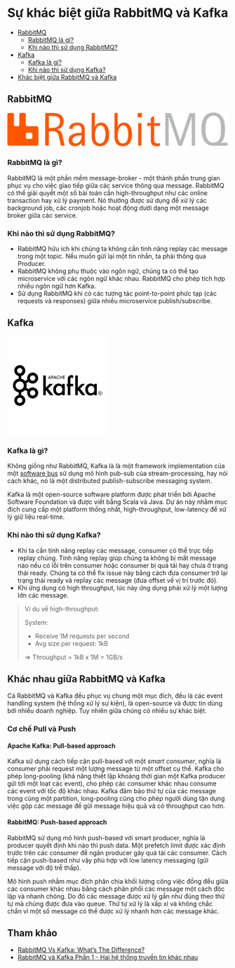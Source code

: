 # Sự khác biệt giữa RabbitMQ và Kafka

- [RabbitMQ](#rabbitmq)
  - [RabbitMQ là gì?](#rabbitmq-là-gì)
  - [Khi nào thì sử dụng RabbitMQ?](#khi-nào-thì-sử-dụng-rabbitmq)
- [Kafka](#kafka)
  - [Kafka là gì?](#kafka-là-gì)
  - [Khi nào thì sử dụng Kafka?](#khi-nào-thì-sử-dụng-kafka)
- [Khác biệt giữa RabbitMQ và Kafka](#khác-nhau-giữa-rabbitmq-và-kafka)

## RabbitMQ
![rabbitmq](rabbitmq.png)
### RabbitMQ là gì?

RabbitMQ là một phần mềm message-broker - một thành phần trung gian phục vụ cho việc giao tiếp giữa các service thông qua message. RabbitMQ có thể giải quyết một số bài toán cần high-throughput như các online transaction hay xử lý payment. Nó thường được sử dụng để xử lý các background job, các cronjob hoặc hoạt động dưới dạng một message broker giữa các service.   

### Khi nào thì sử dụng RabbitMQ?

- RabbitMQ hữu ích khi chúng ta không cần tính năng replay các message trong một topic. Nếu muốn gửi lại một tin nhắn, ta phải thông qua Producer.
- RabbitMQ không phụ thuộc vào ngôn ngữ, chúng ta có thể tạo microservice với các ngôn ngữ khác nhau. RabbitMQ cho phép tích hợp nhiều ngôn ngữ hơn Kafka.
- Sử dụng RabbitMQ khi có các tương tác point-to-point phức tạp (các requests và responses) giữa nhiều microservice publish/subscribe.

## Kafka

![kafka](kafka.png)

### Kafka là gì?

Không giống như RabbitMQ, Kafka là là một framework implementation của một [software bus](https://en.wikipedia.org/wiki/Software_bus) sử dụng mô hình pub-sub của stream-processing, hay nói cách khác, nó là một distributed publish-subscribe messaging system.

Kafka là một open-source software platform được phát triển bởi Apache Software Foundation và được viết bằng Scala và Java. Dự án này nhằm mục đích cung cấp một platform thống nhất, high-throughput, low-latency để xử lý giữ liệu real-time. 

### Khi nào thì sử dụng Kafka?

- Khi ta cần tính năng replay các message, consumer có thể trực tiếp replay chúng. Tính năng replay giúp chúng ta không bị mất message nào nếu có lỗi trên consumer hoặc consumer bị quá tải hay chưa ở trạng thái ready. Chúng ta có thể fix issue này bằng cách đưa consumer trở lại trạng thái ready và replay các message (đưa offset về vị trí trước đó).
- Khi ứng dụng có high throughput, lúc này ứng dụng phải xử lý một lượng lớn các message.

> Ví dụ về high-throughput:
> 
> System:
> - Receive 1M requests per second
> - Avg size per request: 1kB
> 
> => Throughput = 1kB x 1M = 1GB/s

## Khác nhau giữa RabbitMQ và Kafka

Cả RabbitMQ và Kafka đều phục vụ chung một mục đích, đều là các event handling system (hệ thống xử lý sự kiện), là open-source và được tin dùng bởi nhiều doanh nghiệp. Tuy nhiên giữa chúng có nhiều sự khác biệt.

### Cơ chế Pull và Push

#### Apache Kafka: Pull-based approach

Kafka sử dụng cách tiếp cận pull-based với một _smart consumer_, nghĩa là consumer phải request một lượng message từ một offset cụ thể. Kafka cho phép long-pooling (khả năng thiết lập khoảng thời gian một Kafka producer gửi tới một loạt các event), cho phép các consumer khác nhau consume các event với tốc độ khác nhau. Kafka đảm bảo thứ tự của các message trong cùng một partition, long-pooling cũng cho phép người dùng tận dụng việc gộp các message để gửi message hiệu quả và có throughput cao hơn. 

#### RabbitMQ: Push-based approach

RabbitMQ sử dụng mô hình push-based với smart producer, nghĩa là producer quyết định khi nào thì push data. Một prefetch limit được xác định trước trên các consumer để ngăn producer gây quá tải các consumer. Cách tiếp cận push-based như vậy phù hợp với low latency messaging (gửi message với độ trễ thấp).

Mô hình push nhằm mục đích phân chia khối lượng công việc đồng đều giữa các consumer khác nhau bằng cách phân phối các message một cách độc lập và nhanh chóng. Do đó các message được xử lý gần như đúng theo thứ tự mà chúng được đưa vào queue. Thứ tự xử lý là xấp xỉ và không chắc chắn vì một số message có thể được xử lý nhanh hơn các message khác.

## Tham khảo

- [RabbitMQ Vs Kafka: What’s The Difference?](https://www.interviewbit.com/blog/rabbitmq-vs-kafka/)
- [RabbitMQ và Kafka Phần 1 - Hai hệ thống truyền tin khác nhau](https://dodangquan.blogspot.com/2018/10/rabbitmq-va-kafka-phan-1-hai-he-thong-truyen-tin-khac-nhau.html)